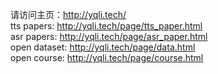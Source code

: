 请访问主页：http://yqli.tech/ \
tts papers: http://yqli.tech/page/tts_paper.html \
asr papers: http://yqli.tech/page/asr_paper.html \
open dataset: http://yqli.tech/page/data.html \
open course: http://yqli.tech/page/course.html
